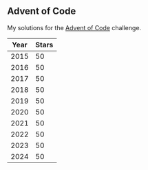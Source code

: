 ## Advent of Code

My solutions for the [Advent of Code](https://adventofcode.com/) challenge.

| Year | Stars |
| --- | --- |
| 2015 | 50 |
| 2016 | 50 |
| 2017 | 50 |
| 2018 | 50 |
| 2019 | 50 |
| 2020 | 50 |
| 2021 | 50 |
| 2022 | 50 |
| 2023 | 50 |
| 2024 | 50 |

